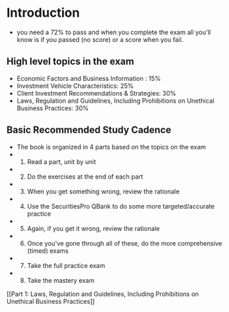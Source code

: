 # Introduction
 - you need a 72% to pass and when you complete the exam all you'll know is if you passed (no score) or a score when you fail.

## High level topics in the exam
 - Economic Factors and Business Information : 15%
 - Investment Vehicle Characteristics: 25%
 - Client Investment Recommendations & Strategies: 30%
 - Laws, Regulation and Guidelines, Including Prohibitions on Unethical Business Practices: 30%

## Basic Recommended Study Cadence
 - The book is organized in 4 parts based on the topics on the exam
 - 1. Read a part, unit by unit
 - 2. Do the exercises at the end of each part
 - 3. When you get something wrong, review the rationale
 - 4. Use the SecuritiesPro QBank to do some more targeted/accurate practice
 - 5. Again, if you get it wrong, review the rationale
 - 6. Once you've gone through all of these, do the more comprehensive (timed) exams
 - 7. Take the full practice exam
 - 8. Take the mastery exam

[[Part 1: Laws, Regulation and Guidelines, Including Prohibitions on Unethical Business Practices]]
